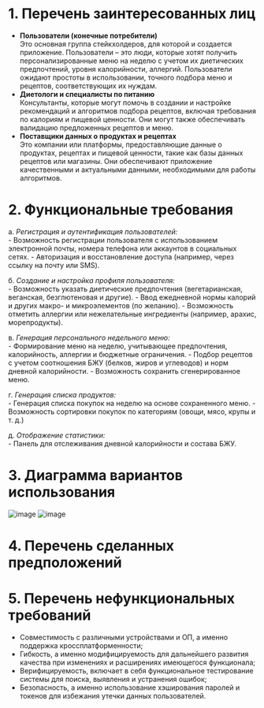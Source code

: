 # 1. Перечень заинтересованных лиц
* **Пользователи (конечные потребители)**  
 Это основная группа стейкхолдеров, для которой и создается приложение. Пользователи – это люди, которые хотят получить персонализированные меню на неделю с учетом их диетических предпочтений, уровня калорийности, аллергий. Пользователи ожидают простоты в использовании, точного подбора меню и рецептов, соответствующих их нуждам.
* **Диетологи и специалисты по питанию**  
  Консультанты, которые могут помочь в создании и настройке рекомендаций и алгоритмов подбора рецептов, включая требования по калориям и пищевой ценности. Они могут также обеспечивать валидацию предложенных рецептов и меню.
* **Поставщики данных о продуктах и рецептах**  
  Это компании или платформы, предоставляющие данные о продуктах, рецептах и пищевой ценности, такие как базы данных рецептов или магазины. Они обеспечивают приложение качественными и актуальными данными, необходимыми для работы алгоритмов.
# 2. Функциональные требования
  а. *Регистрация и аутентификация пользователей:*  
    - Возможность регистрации пользователя с использованием электронной почты, номера телефона или аккаунтов в социальных сетях.
    - Авторизация и восстановление доступа (например, через ссылку на почту или SMS).

  б. *Создание и настройка профиля пользователя:*  
    - Возможность указать диетические предпочтения (вегетарианская, веганская, безглютеновая и другие).
    - Ввод ежедневной нормы калорий и других макро- и микроэлементов (по желанию).
    - Возможность отметить аллергии или нежелательные ингредиенты (например, арахис, морепродукты).

  в. *Генерация персонального недельного меню:*  
    - Формирование меню на неделю, учитывающее предпочтения, калорийность, аллергии и бюджетные ограничения.
    - Подбор рецептов с учетом соотношения БЖУ (белков, жиров и углеводов) и норм дневной калорийности.
    - Возможность сохранить сгенерированное меню.

  г. *Генерация списка продуктов:*  
    - Генерация списка покупок на неделю на основе сохраненного меню.
    - Возможность сортировки покупок по категориям (овощи, мясо, крупы и т. д.)

  д. *Отображение статистики:*  
    - Панель для отслеживания дневной калорийности и состава БЖУ.

# 3. Диаграмма вариантов использования 
![image](https://github.com/user-attachments/assets/5911bb50-e772-4a22-b176-55e94bdb5abb)
![image](https://github.com/user-attachments/assets/08782c86-ad16-444b-8432-e489e27ec519)

# 4. Перечень сделанных предположений  

# 5. Перечень нефункциональных требований 
 - Совместимость с различными устройствами и ОП, а именно поддержка кроссплатформенности;
 - Гибкость, а именно модифицируемость для дальнейшего развития качества при изменениях и расширениях имеющегося функционала;
 - Верифицируемость, включает в себя функциональное тестирование системы для поиска, выявления и устранения ошибок;
 - Безопасность, а именно использование хэширования паролей и токенов для избежания утечки данных пользователей.

